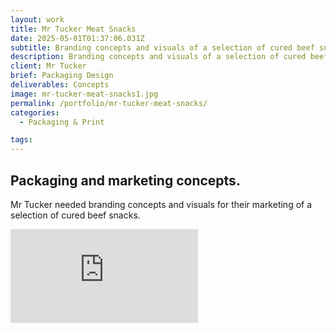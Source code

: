 ```yaml
---
layout: work
title: Mr Tucker Meat Snacks
date: 2025-05-01T01:37:06.031Z
subtitle: Branding concepts and visuals of a selection of cured beef snacks
description: Branding concepts and visuals of a selection of cured beef snacks.
client: Mr Tucker
brief: Packaging Design
deliverables: Concepts
image: mr-tucker-meat-snacks1.jpg
permalink: /portfolio/mr-tucker-meat-snacks/
categories:
  - Packaging & Print

tags:
---
```


## Packaging and marketing concepts.

Mr Tucker needed branding concepts and visuals for their marketing of a selection of cured beef snacks.

<div class='embed-container'><iframe src='https://www.youtube.com/embed/O6KepsZpFFg' frameborder='0' allowfullscreen></iframe></div>
